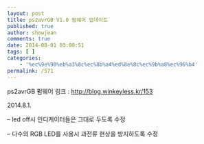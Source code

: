 ```yaml
---
layout: post
title: ps2avrGB V1.0 펌웨어 업데이트
published: true
author: showjean
comments: true
date: 2014-08-01 03:08:51
tags: [ ]
categories:
    - '%ec%9e%90%eb%a3%8c%ec%8b%a4%ed%8e%8c%ec%9b%a8%ec%96%b4'
permalink: /571
---
```

ps2avrGB 펌웨어 링크 : http://blog.winkeyless.kr/153





2014.8.1.



&#8211; led off시 인디케이터들은 그대로 두도록 수정

&#8211; 다수의 RGB LED를 사용시 과전류 현상을 방지하도록 수정


